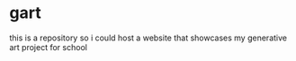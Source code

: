 # gart

this is a repository so i could host a website that showcases my generative art project for school
